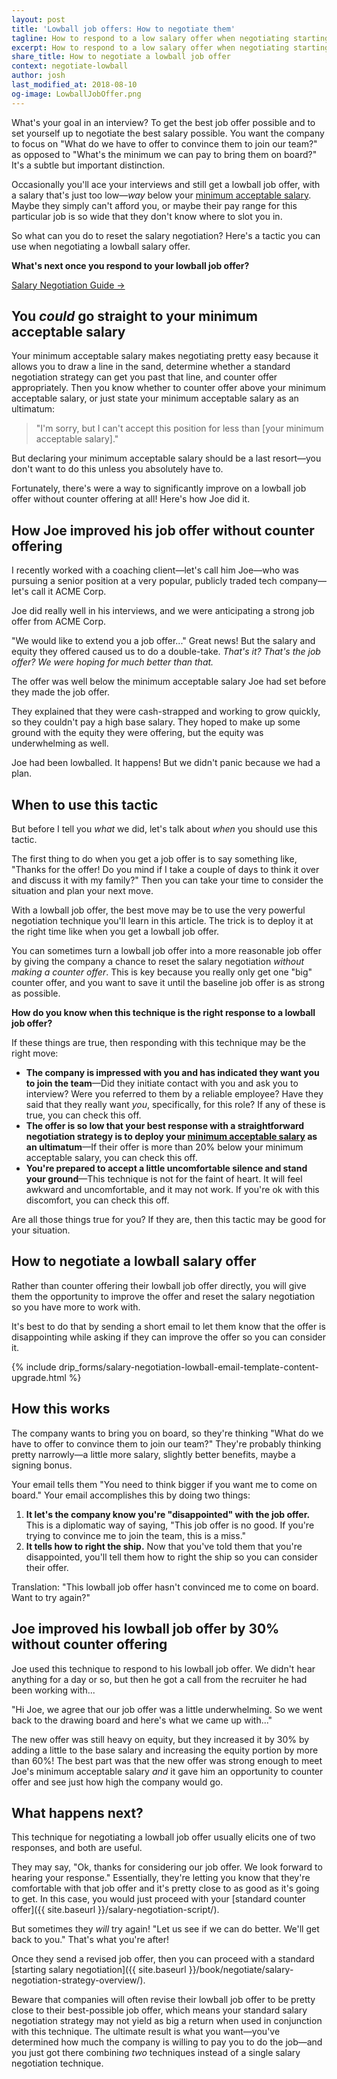 ```yaml
---
layout: post
title: 'Lowball job offers: How to negotiate them'
tagline: How to respond to a low salary offer when negotiating starting salary
excerpt: How to respond to a low salary offer when negotiating starting salary
share_title: How to negotiate a lowball job offer
context: negotiate-lowball
author: josh
last_modified_at: 2018-08-10
og-image: LowballJobOffer.png
---
```

What's your goal in an interview? To get the best job offer possible and to set yourself up to negotiate the best salary possible. You want the company to focus on "What do we have to offer to convince them to join our team?" as opposed to "What's the minimum we can pay to bring them on board?" It's a subtle but important distinction.

Occasionally you'll ace your interviews and still get a lowball job offer, with a salary that's just too low—*way* below your [minimum acceptable salary](/book/negotiate/what-is-your-minimum-acceptable-salary/). Maybe they simply can't afford you, or maybe their pay range for this particular job is so wide that they don't know where to slot you in.

So what can you do to reset the salary negotiation? Here's a tactic you can use when negotiating a lowball salary offer.

<div class="inline-ad hidden"></div>

<div class='guide-link'>
<p><strong>What's next once you respond to your lowball job offer?</strong></p>
<p><a href="/salary-negotiation-guide/">Salary Negotiation Guide →</a></p>
</div>

## You *could* go straight to your minimum acceptable salary

Your minimum acceptable salary makes negotiating pretty easy because it allows you to draw a line in the sand, determine whether a standard negotiation strategy can get you past that line, and counter offer appropriately. Then you know whether to counter offer above your minimum acceptable salary, or just state your minimum acceptable salary as an ultimatum:

> "I'm sorry, but I can't accept this position for less than [your minimum acceptable salary]."

But declaring your minimum acceptable salary should be a last resort—you don't want to do this unless you absolutely have to.

Fortunately, there's were a way to significantly improve on a lowball job offer without counter offering at all! Here's how Joe did it.

## How Joe improved his job offer without counter offering

I recently worked with a coaching client—let's call him Joe—who was pursuing a senior position at a very popular, publicly traded tech company—let's call it ACME Corp.

Joe did really well in his interviews, and we were anticipating a strong job offer from ACME Corp.

"We would like to extend you a job offer..." Great news! But the salary and equity they offered caused us to do a double-take. _That's it? That's the job offer? We were hoping for much better than that._

The offer was well below the minimum acceptable salary Joe had set before they made the job offer.

They explained that they were cash-strapped and working to grow quickly, so they couldn't pay a high base salary. They hoped to make up some ground with the equity they were offering, but the equity was underwhelming as well.

Joe had been lowballed. It happens! But we didn't panic because we had a plan.

## When to use this tactic

But before I tell you _what_ we did, let's talk about _when_ you should use this tactic.

The first thing to do when you get a job offer is to say something like, "Thanks for the offer! Do you mind if I take a couple of days to think it over and discuss it with my family?" Then you can take your time to consider the situation and plan your next move.

With a lowball job offer, the best move may be to use the very powerful negotiation technique you'll learn in this article. The trick is to deploy it at the right time like when you get a lowball job offer.

You can sometimes turn a lowball job offer into a more reasonable job offer by giving the company a chance to reset the salary negotiation _without making a counter offer_. This is key because you really only get one "big" counter offer, and you want to save it until the baseline job offer is as strong as possible.

**How do you know when this technique is the right response to a lowball job offer?**

If these things are true, then responding with this technique may be the right move:

<ul class="checkbox-list">
  <li class="checkbox-list__item"><strong>The company is impressed with you and has indicated they want you to join the team</strong>—Did they initiate contact with you and ask you to interview? Were you referred to them by a reliable employee? Have they said that they really want <em>you</em>, specifically, for this role? If any of these is true, you can check this off.</li>
  <li class="checkbox-list__item"><strong>The offer is so low that your best response with a straightforward negotiation strategy is to deploy your <a href="{{ site.baseurl }}/book/negotiate/what-is-your-minimum-acceptable-salary/">minimum acceptable salary</a> as an ultimatum</strong>—If their offer is more than 20% below your minimum acceptable salary, you can check this off.</li>
  <li class="checkbox-list__item"><strong>You're prepared to accept a little uncomfortable silence and stand your ground</strong>—This technique is not for the faint of heart. It will feel awkward and uncomfortable, and it may not work. If you're ok with this discomfort, you can check this off.</li>
</ul>

Are all those things true for you? If they are, then this tactic may be good for your situation.

## How to negotiate a lowball salary offer

Rather than counter offering their lowball job offer directly, you will give them the opportunity to improve the offer and reset the salary negotiation so you have more to work with.

It's best to do that by sending a short email to let them know that the offer is disappointing while asking if they can improve the offer so you can consider it.

<div data-offer-plinko="optional">
<!-- {% include drip_forms/salary-negotiation-email-templates-content-upgrade.html template-description="the template to respond to a lowball offer using this technique" %} -->
{% include drip_forms/salary-negotiation-lowball-email-template-content-upgrade.html %}
</div>

<!-- <div class='sample-email'>
<p>
	<strong><u>To:</u></strong> <strong>[Recruiter]</strong><br>
	<strong><u>Subject:</u></strong> <strong>[Your name]</strong> - My thoughts on <strong>[name of person who made the offer]</strong>'s verbal offer
</p>
<hr>
<p>Hi <strong>[Recruiter name]</strong></p>
<p><strong>[Company name]</strong> seems like a great company and this particular opportunity is an exciting one for me because I’m a great fit for <strong>[company name]</strong>'s needs right now and it’s a great chance for me to continue growing as a <strong>[job title you're pursuing]</strong>.</p>

<p>Thank you for extending an offer. It is somewhat disappointing as it seems to be a bit below what I’ve seen for similar jobs in my market research. This is an exciting opportunity, but I want to be sure this move is a step forward for me in my career.</p>

<p>Are there improvements that can be made to this offer so I can consider them?</p>

<p>Thanks for your time!</p>

<p><strong>[Your name]</strong><br>
<strong>[Your email address]</strong></p>
</div>

Replace all the **[bold text in brackets]** with your own details and this template should give you a great starting point. -->

## How this works

The company wants to bring you on board, so they're thinking "What do we have to offer to convince them to join our team?" They're probably thinking pretty narrowly—a little more salary, slightly better benefits, maybe a signing bonus.

Your email tells them "You need to think bigger if you want me to come on board." Your email accomplishes this by doing two things:

1. **It let's the company know you're "disappointed" with the job offer.** This is a diplomatic way of saying, "This job offer is no good. If you're trying to convince me to join the team, this is a miss."
2. **It tells how to right the ship.** Now that you've told them that you're disappointed, you'll tell them how to right the ship so you can consider their offer.

Translation: "This lowball job offer hasn't convinced me to come on board. Want to try again?"

## Joe improved his lowball job offer by 30% without counter offering

Joe used this technique to respond to his lowball job offer. We didn't hear anything for a day or so, but then he got a call from the recruiter he had been working with...

"Hi Joe, we agree that our job offer was a little underwhelming. So we went back to the drawing board and here's what we came up with..."

The new offer was still heavy on equity, but they increased it by 30% by adding a little to the base salary and increasing the equity portion by more than 60%! The best part was that the new offer was strong enough to meet Joe's minimum acceptable salary _and_ it gave him an opportunity to counter offer and see just how high the company would go.

## What happens next?

This technique for negotiating a lowball job offer usually elicits one of two responses, and both are useful.

They may say, "Ok, thanks for considering our job offer. We look forward to hearing your response." Essentially, they're letting you know that they're comfortable with that job offer and it's pretty close to as good as it's going to get. In this case, you would just proceed with your [standard counter offer]({{ site.baseurl }}/salary-negotiation-script/).

But sometimes they _will_ try again! "Let us see if we can do better. We'll get back to you." That's what you're after!

Once they send a revised job offer, then you can proceed with a standard [starting salary negotiation]({{ site.baseurl }}/book/negotiate/salary-negotiation-strategy-overview/). 

Beware that companies will often revise their lowball job offer to be pretty close to their best-possible job offer, which means your standard salary negotiation strategy may not yield as big a return when used in conjunction with this technique. The ultimate result is what you want—you've determined how much the company is willing to pay you to do the job—and you just got there combining *two* techniques instead of a single salary negotiation technique.

<div class="inline-ad hidden"></div>